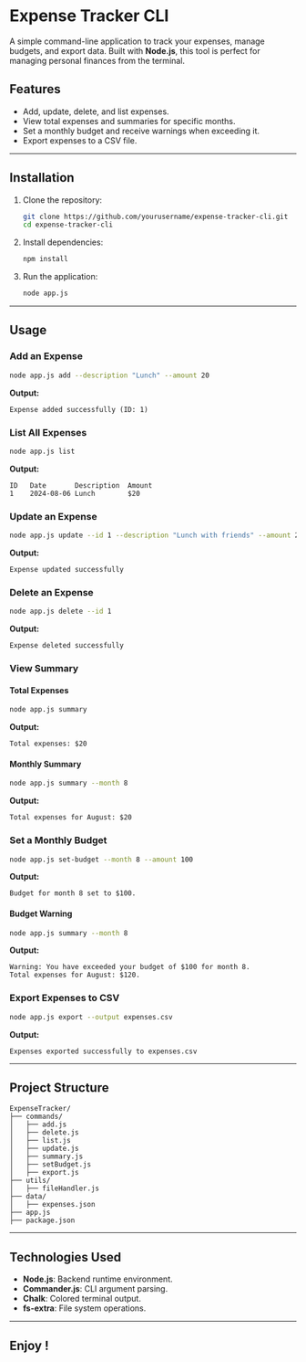 # Expense Tracker CLI

A simple command-line application to track your expenses, manage budgets, and export data. Built with **Node.js**, this tool is perfect for managing personal finances from the terminal.

## Features

- Add, update, delete, and list expenses.
- View total expenses and summaries for specific months.
- Set a monthly budget and receive warnings when exceeding it.
- Export expenses to a CSV file.

---

## Installation

1. Clone the repository:

   ```bash
   git clone https://github.com/yourusername/expense-tracker-cli.git
   cd expense-tracker-cli
   ```

2. Install dependencies:

   ```bash
   npm install
   ```

3. Run the application:
   ```bash
   node app.js
   ```

---

## Usage

### Add an Expense

```bash
node app.js add --description "Lunch" --amount 20
```

**Output:**

```
Expense added successfully (ID: 1)
```

### List All Expenses

```bash
node app.js list
```

**Output:**

```
ID   Date       Description  Amount
1    2024-08-06 Lunch        $20
```

### Update an Expense

```bash
node app.js update --id 1 --description "Lunch with friends" --amount 25
```

**Output:**

```
Expense updated successfully
```

### Delete an Expense

```bash
node app.js delete --id 1
```

**Output:**

```
Expense deleted successfully
```

### View Summary

#### Total Expenses

```bash
node app.js summary
```

**Output:**

```
Total expenses: $20
```

#### Monthly Summary

```bash
node app.js summary --month 8
```

**Output:**

```
Total expenses for August: $20
```

### Set a Monthly Budget

```bash
node app.js set-budget --month 8 --amount 100
```

**Output:**

```
Budget for month 8 set to $100.
```

#### Budget Warning

```bash
node app.js summary --month 8
```

**Output:**

```
Warning: You have exceeded your budget of $100 for month 8.
Total expenses for August: $120.
```

### Export Expenses to CSV

```bash
node app.js export --output expenses.csv
```

**Output:**

```
Expenses exported successfully to expenses.csv
```

---

## Project Structure

```
ExpenseTracker/
├── commands/
│   ├── add.js
│   ├── delete.js
│   ├── list.js
│   ├── update.js
│   ├── summary.js
│   ├── setBudget.js
│   ├── export.js
├── utils/
│   ├── fileHandler.js
├── data/
│   ├── expenses.json
├── app.js
├── package.json
```

---

## Technologies Used

- **Node.js**: Backend runtime environment.
- **Commander.js**: CLI argument parsing.
- **Chalk**: Colored terminal output.
- **fs-extra**: File system operations.

---

## Enjoy !
